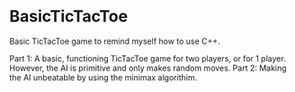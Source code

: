 # BasicTicTacToe
Basic TicTacToe game to remind myself how to use C++.

Part 1: A basic, functioning TicTacToe game for two players, or for 1 player. However, the AI is primitive and only makes random moves.
Part 2: Making the AI unbeatable by using the minimax algorithim.